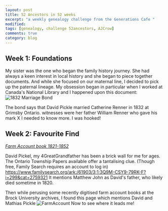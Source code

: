 ```yaml
---
layout: post
title: 52 Ancestors in 52 weeks
excerpt: "a weekly genealogy challenge from the Generations Cafe "
modified:
tags: [genealogy, challenge 52ancestors, AJCrow]
comments: true
category: blog
---
```


## Week 1: Foundations

My sister was the one who began the family history journey. She had always a keen interest in local history and she began to piece together documents.
And while she focused on our maternal line, I decided to pick up the paternal lineage.  My obsession began in particular when I worked at Canada's National Library and I happened upon this document:
![1832 Marriage Bond](http://data2.collectionscanada.ca/e/e329/e008217379.jpg "Upper and Lower Canada marriage bonds 1779-1858")

The bond says that David Pickle married Catherine Renner in 1832 at Grimsby Ontario. witnesses were her father William Renner who gave his mark X 
I needed to know more. I was hooked!

## Week 2: Favourite Find

*[Farm Account book 1821-1852](https://dr.library.brocku.ca/handle/10464/9772)*

David Pickel, my 4GreatGrandfather has been a brick wall for me for ages. The Ontario Township Papers available offer a tantalising clue. (Though free, Family Search requires an account to log in) <https://www.familysearch.org/ark:/61903/3:1:3Q9M-CSY9-79RK-F?i=299&cat=2759321> It mentions Matthew John as David's father, who likely died sometime in 1820.


Then while perusing some recently digitised farm account books at the Brock University archives, I found this page which mentions David and Mathias Pickle
![FarmAccount](https://mfr.osf.io/export?url=https://osf.io/q2j6a/?direct%26mode=render%26action=download%26public_file=False&initialWidth=848&childId=mfrIframe&parentTitle=OSF+%7C+farmAccountMathias1821.jpg&parentUrl=https://osf.io/q2j6a/&format=2400x2400.jpeg)
Now to see where it leads me!

